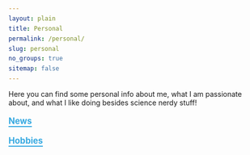 ```yaml
---
layout: plain
title: Personal
permalink: /personal/
slug: personal
no_groups: true
sitemap: false
---
```


Here you can find some personal info about me, what I am passionate about, and what I like doing besides science nerdy stuff!

<p style="font-size: 1.2em; line-height: 1.4; margin-bottom: 0.5rem;">
  <a href="/personal/news/"> <strong>News</strong> </a><br>
  <a href="/personal/hobbies/"> <strong>Hobbies</strong> </a><br>
</p>

<style>
  a {
    color: #36a9e1; /* Matching blue color */
    font-weight: bold;
    text-decoration: underline;
    text-decoration-thickness: 2px; /* Thicker underline */
    text-underline-offset: 4px; /* Moves underline lower */
    display: inline-block; /* Ensures proper spacing */
    margin-bottom: 1rem; /* Adjusts spacing between links */
  }

  a:hover {
    filter: brightness(1.2); /* Slight highlight on hover */
  }
</style>
